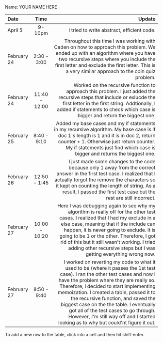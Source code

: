 Name: YOUR NAME HERE

| Date        |     Time      |                                                                                                                                                                                                                                                                                                                                                                                                                                                                            Update |
|:------------|:-------------:|----------------------------------------------------------------------------------------------------------------------------------------------------------------------------------------------------------------------------------------------------------------------------------------------------------------------------------------------------------------------------------------------------------------------------------------------------------------------------------:|
| April 5     |    9-10pm     |                                                                                                                                                                                                                                                                                                                                                                                                                                        I tried to write abstract, efficient code. |
| February 24 |  2:30 - 3:00  |                                                                                                                                                                                                        Throughout this time I was working with Caden on how to approach this problem. We ended up with an algorithm where you have two recursive steps where you include the first letter and exclude the first letter. This is a very similar approach to the coin quiz problem. |
| February 24 | 11:40 - 12:00 |                                                                                                                                                                                                                            Worked on the recursive function to approach this problem. I just added the recursive steps that include or exlucde the first letter in the first string. Addtionally, I added if statements to check which case is bigger and return the biggest one. |
| February 25 |  8:40 - 9:10  |                                                                                                                                                                                                                    Added my base cases and my if statements in my recursive algorithm. My base case is if doc 1's length is 1 and it is in doc 2, return counter + 1. Otherwise just return counter. My if statements just find which case is bigger and returns the biggest one. |
| February 26 | 12:50 - 1:45  |                                                                                                                                                                                     I just made some changes to the code because only 1 away from the correct answer in the first test case. I realized that I actually forgot the remove the characters so it kept on counting the length of string. As a result, I passed the first test case but the rest are still incorrect. |
| February 27 | 10:00 - 10:20 |                                                                                        Here I was debugging again to see why my algorithm is really off for the other test cases. I realized that I had my exclude in a else case, meaning that if the include can happen, it is never going to exclude. It is going to be 1 or the other. Therefore, I got rid of this but it still wasn't working. I tried adding other recursive steps but I was getting everything wrong now. |
| February 27 |  8:50 - 9:40  | I worked on reverting my code to what it used to be (where it passes the 1st test case). I ran the other test cases and now I have the problem where they are really so. Therefore, I decided to start implementing memoization. I created a table, passed it to the recursive function, and saved the biggest case on the the table. I eventually got all of the test cases to go through. However, I'm still way off and I started looking as to why but could'nt figure it out. |


To add a new row to the table, click into a cell and then hit shift-enter.